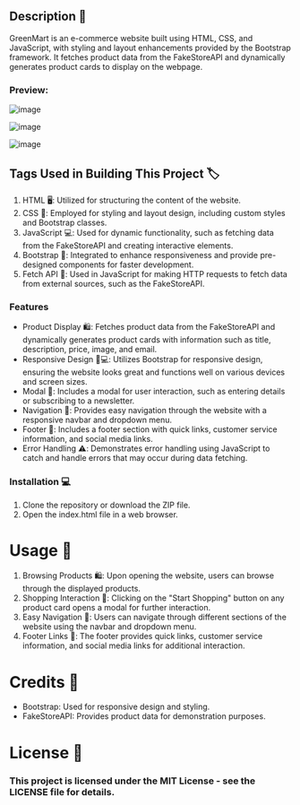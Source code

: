 ## Description 🥸
GreenMart is an e-commerce website built using HTML, CSS, and JavaScript, with styling and layout enhancements provided by the Bootstrap framework. It fetches product data from the FakeStoreAPI and dynamically generates product cards to display on the webpage.

### Preview:
![image](https://github.com/user-attachments/assets/fc657b72-1e92-4bb8-b257-990121e9afed)

![image](https://github.com/user-attachments/assets/d0a91abf-28cd-4152-9ad0-25d6a75cd373)

![image](https://github.com/user-attachments/assets/cbf74589-c833-4d71-92e9-a3329d14e2df)

## Tags Used in Building This Project 🏷️ 
1. HTML 🖥️: Utilized for structuring the content of the website.
2. CSS 🎨: Employed for styling and layout design, including custom styles and Bootstrap classes.
3. JavaScript 💻: Used for dynamic functionality, such as fetching data from the FakeStoreAPI and creating interactive elements.
4. Bootstrap 🚀: Integrated to enhance responsiveness and provide pre-designed components for faster development.
5. Fetch API 🔄: Used in JavaScript for making HTTP requests to fetch data from external sources, such as the FakeStoreAPI.

### Features
- Product Display 🛍️: Fetches product data from the FakeStoreAPI and dynamically generates product cards with information such as title, description, price, image, and email.
- Responsive Design 📱💻: Utilizes Bootstrap for responsive design, ensuring the website looks great and functions well on various devices and screen sizes.
- Modal 🔔: Includes a modal for user interaction, such as entering details or subscribing to a newsletter.
- Navigation 🧭: Provides easy navigation through the website with a responsive navbar and dropdown menu.
- Footer 👣: Includes a footer section with quick links, customer service information, and social media links.
- Error Handling ⚠️: Demonstrates error handling using JavaScript to catch and handle errors that may occur during data fetching.

### Installation 💻
1. Clone the repository or download the ZIP file.
2. Open the index.html file in a web browser.

# Usage 🚀
1. Browsing Products 🛍️: Upon opening the website, users can browse through the displayed products.
2. Shopping Interaction 🛒: Clicking on the "Start Shopping" button on any product card opens a modal for further interaction.
3. Easy Navigation 🧭: Users can navigate through different sections of the website using the navbar and dropdown menu.
4. Footer Links 🔗: The footer provides quick links, customer service information, and social media links for additional interaction.

# Credits 🙌
- Bootstrap: Used for responsive design and styling.
- FakeStoreAPI: Provides product data for demonstration purposes.

# License 📝
### This project is licensed under the MIT License - see the LICENSE file for details.
